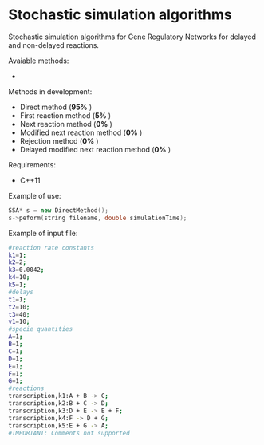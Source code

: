 # Stochastic simulation algorithms

Stochastic simulation algorithms for Gene Regulatory Networks for delayed and non-delayed reactions.

Avaiable methods:

 *
 
Methods in development:
 
 * Direct method (__95%__ )
 * First reaction method (__5%__ )
 * Next reaction method (__0%__ )
 * Modified next reaction method (__0%__ )
 * Rejection method (__0%__ )
 * Delayed modified next reaction method (__0%__ )

Requirements:

 * C++11

 Example of use:
```c++
SSA* s = new DirectMethod();
s->peform(string filename, double simulationTime);
```
Example of input file:
```sh
#reaction rate constants
k1=1;
k2=2;
k3=0.0042;
k4=10;
k5=1;
#delays
t1=1;
t2=10;
t3=40;
v1=10;
#specie quantities
A=1;
B=1;
C=1;
D=1;
E=1;
F=1;
G=1;
#reactions
transcription,k1:A + B -> C;
transcription,k2:B + C -> D;
transcription,k3:D + E -> E + F;
transcription,k4:F -> D + G;
transcription,k5:E + G -> A;
#IMPORTANT: Comments not supported
```
